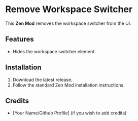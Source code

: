 # Remove Workspace Switcher

This **Zen Mod** removes the workspace switcher from the UI.

## Features
  - Hides the workspace switcher element.

## Installation
1. Download the latest release.
2. Follow the standard Zen Mod installation instructions.

## Credits
- [Your Name/Github Profile] (if you wish to add credits)
